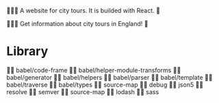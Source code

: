 
🕵🏽‍♀️ A website for city tours. It is builded with React. 🐾

🕵🏽‍♀️ Get information about city tours in England! 🐾

# Library

💁🏼 babel/code-frame 
💁🏼 babel/helper-module-transforms
💁🏼 babel/generator 
💁🏼 babel/helpers 
💁🏼 babel/parser 
💁🏼 babel/template 
💁🏼 babel/traverse 
💁🏼 babel/types 
💁🏼 source-map 
💁🏼 debug 
💁🏼 json5 
💁🏼 resolve 
💁🏼 semver 
💁🏼 source-map
💁🏼 lodash
💁🏼 sass